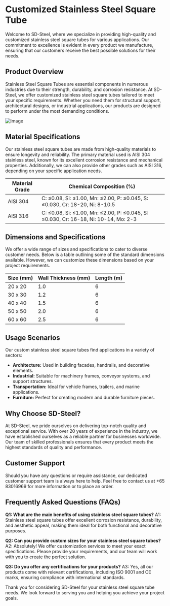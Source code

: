 # Customized Stainless Steel Square Tube

Welcome to SD-Steel, where we specialize in providing high-quality and customized stainless steel square tubes for various applications. Our commitment to excellence is evident in every product we manufacture, ensuring that our customers receive the best possible solutions for their needs.

## Product Overview

Stainless Steel Square Tubes are essential components in numerous industries due to their strength, durability, and corrosion resistance. At SD-Steel, we offer customized stainless steel square tubes tailored to meet your specific requirements. Whether you need them for structural support, architectural designs, or industrial applications, our products are designed to perform under the most demanding conditions.

![Image](https://github.com/user-attachments/assets/2567258e-e124-4816-932d-1809bd27ef0b)

## Material Specifications

Our stainless steel square tubes are made from high-quality materials to ensure longevity and reliability. The primary material used is AISI 304 stainless steel, known for its excellent corrosion resistance and mechanical properties. Additionally, we can also provide other grades such as AISI 316, depending on your specific application needs.

| Material Grade | Chemical Composition (%) |
|----------------|-------------------------|
| AISI 304       | C: ≤0.08, Si: ≤1.00, Mn: ≤2.00, P: ≤0.045, S: ≤0.030, Cr: 18-20, Ni: 8-10.5 |
| AISI 316       | C: ≤0.08, Si: ≤1.00, Mn: ≤2.00, P: ≤0.045, S: ≤0.030, Cr: 16-18, Ni: 10-14, Mo: 2-3 |

## Dimensions and Specifications

We offer a wide range of sizes and specifications to cater to diverse customer needs. Below is a table outlining some of the standard dimensions available. However, we can customize these dimensions based on your project requirements.

| Size (mm) | Wall Thickness (mm) | Length (m) |
|-----------|---------------------|------------|
| 20 x 20   | 1.0                 | 6          |
| 30 x 30   | 1.2                 | 6          |
| 40 x 40   | 1.5                 | 6          |
| 50 x 50   | 2.0                 | 6          |
| 60 x 60   | 2.5                 | 6          |

## Usage Scenarios

Our custom stainless steel square tubes find applications in a variety of sectors:

- **Architecture:** Used in building facades, handrails, and decorative elements.
- **Industrial:** Suitable for machinery frames, conveyor systems, and support structures.
- **Transportation:** Ideal for vehicle frames, trailers, and marine applications.
- **Furniture:** Perfect for creating modern and durable furniture pieces.

## Why Choose SD-Steel?

At SD-Steel, we pride ourselves on delivering top-notch quality and exceptional service. With over 20 years of experience in the industry, we have established ourselves as a reliable partner for businesses worldwide. Our team of skilled professionals ensures that every product meets the highest standards of quality and performance.

## Customer Support

Should you have any questions or require assistance, our dedicated customer support team is always here to help. Feel free to contact us at +65 83016969 for more information or to place an order.

## Frequently Asked Questions (FAQs)

**Q1: What are the main benefits of using stainless steel square tubes?**
A1: Stainless steel square tubes offer excellent corrosion resistance, durability, and aesthetic appeal, making them ideal for both functional and decorative purposes.

**Q2: Can you provide custom sizes for your stainless steel square tubes?**
A2: Absolutely! We offer customization services to meet your exact specifications. Please provide your requirements, and our team will work with you to create the perfect solution.

**Q3: Do you offer any certifications for your products?**
A3: Yes, all our products come with relevant certifications, including ISO 9001 and CE marks, ensuring compliance with international standards.

Thank you for considering SD-Steel for your stainless steel square tube needs. We look forward to serving you and helping you achieve your project goals.